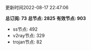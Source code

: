 更新时间2022-08-17 22:47:06

**总订阅: 73**
**总节点: 2825**
**有效节点: 903**
- ss节点: 492
- v2ray节点: 329
- trojan节点: 82
